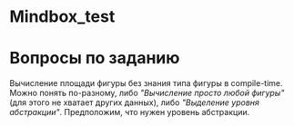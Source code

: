 # Mindbox_test

<h1> Вопросы по заданию </h1>
Вычисление площади фигуры без знания типа фигуры в compile-time. Можно понять по-разному, либо <i>"Вычисление просто любой фигуры"</i> (для этого не хватает других данных),
либо <i>"Выделение уровня абстракции"</i>. Предположим, что нужен уровень абстракции.
